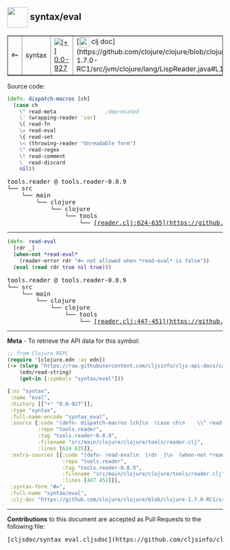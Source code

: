 ## <img width="48px" valign="middle" src="http://i.imgur.com/Hi20huC.png"> syntax/eval

 <table border="1">
<tr>
<td><samp>#=</samp></td>
<td>syntax</td>
<td><a href="https://github.com/cljsinfo/cljs-api-docs/tree/0.0-927"><img valign="middle" alt="[+] 0.0-927" src="https://img.shields.io/badge/+-0.0--927-lightgrey.svg"></a> </td>
<td>
[<img height="24px" valign="middle" src="http://i.imgur.com/1GjPKvB.png"> clj doc](https://github.com/clojure/clojure/blob/clojure-1.7.0-RC1/src/jvm/clojure/lang/LispReader.java#L113)
</td>
</tr>
</table>






Source code:

```clj
(defn- dispatch-macros [ch]
  (case ch
    \^ read-meta                ;deprecated
    \' (wrapping-reader 'var)
    \( read-fn
    \= read-eval
    \{ read-set
    \< (throwing-reader "Unreadable form")
    \" read-regex
    \! read-comment
    \_ read-discard
    nil))
```

 <pre>
tools.reader @ tools.reader-0.8.9
└── src
    └── main
        └── clojure
            └── clojure
                └── tools
                    └── <ins>[reader.clj:624-635](https://github.com/clojure/tools.reader/blob/tools.reader-0.8.9/src/main/clojure/clojure/tools/reader.clj#L624-L635)</ins>
</pre>


---

```clj
(defn- read-eval
  [rdr _]
  (when-not *read-eval*
    (reader-error rdr "#= not allowed when *read-eval* is false"))
  (eval (read rdr true nil true)))
```

 <pre>
tools.reader @ tools.reader-0.8.9
└── src
    └── main
        └── clojure
            └── clojure
                └── tools
                    └── <ins>[reader.clj:447-451](https://github.com/clojure/tools.reader/blob/tools.reader-0.8.9/src/main/clojure/clojure/tools/reader.clj#L447-L451)</ins>
</pre>

---

__Meta__ - To retrieve the API data for this symbol:

```clj
;; from Clojure REPL
(require '[clojure.edn :as edn])
(-> (slurp "https://raw.githubusercontent.com/cljsinfo/cljs-api-docs/catalog/cljs-api.edn")
    (edn/read-string)
    (get-in [:symbols "syntax/eval"]))
```

```clj
{:ns "syntax",
 :name "eval",
 :history [["+" "0.0-927"]],
 :type "syntax",
 :full-name-encode "syntax_eval",
 :source {:code "(defn- dispatch-macros [ch]\n  (case ch\n    \\^ read-meta                ;deprecated\n    \\' (wrapping-reader 'var)\n    \\( read-fn\n    \\= read-eval\n    \\{ read-set\n    \\< (throwing-reader \"Unreadable form\")\n    \\\" read-regex\n    \\! read-comment\n    \\_ read-discard\n    nil))",
          :repo "tools.reader",
          :tag "tools.reader-0.8.9",
          :filename "src/main/clojure/clojure/tools/reader.clj",
          :lines [624 635]},
 :extra-sources [{:code "(defn- read-eval\n  [rdr _]\n  (when-not *read-eval*\n    (reader-error rdr \"#= not allowed when *read-eval* is false\"))\n  (eval (read rdr true nil true)))",
                  :repo "tools.reader",
                  :tag "tools.reader-0.8.9",
                  :filename "src/main/clojure/clojure/tools/reader.clj",
                  :lines [447 451]}],
 :syntax-form "#=",
 :full-name "syntax/eval",
 :clj-doc "https://github.com/clojure/clojure/blob/clojure-1.7.0-RC1/src/jvm/clojure/lang/LispReader.java#L113"}

```

---

__Contributions__ to this document are accepted as Pull Requests to the following file:

 <pre>
[cljsdoc/syntax_eval.cljsdoc](https://github.com/cljsinfo/cljs-api-docs/blob/master/cljsdoc/syntax_eval.cljsdoc)
</pre>


